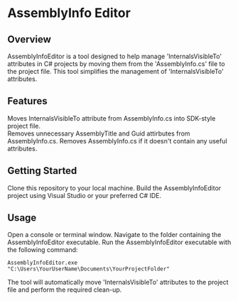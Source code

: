 # AssemblyInfo Editor
## Overview
AssemblyInfoEditor is a tool designed to help manage 'InternalsVisibleTo' attributes in C# projects by moving them from the 'AssemblyInfo.cs' file to the project file. This tool simplifies the management of 'InternalsVisibleTo' attributes.

## Features
Moves InternalsVisibleTo attribute from AssemblyInfo.cs into SDK-style project file.  
Removes unnecessary AssemblyTitle and Guid attirbutes from AssemblyInfo.cs.
Removes AssemblyInfo.cs if it doesn't contain any useful attributes.

## Getting Started
Clone this repository to your local machine.
Build the AssemblyInfoEditor project using Visual Studio or your preferred C# IDE.

## Usage
Open a console or terminal window.
Navigate to the folder containing the AssemblyInfoEditor executable.
Run the AssemblyInfoEditor executable with the following command:

```AssemblyInfoEditor.exe "C:\Users\YourUserName\Documents\YourProjectFolder"```

The tool will automatically move 'InternalsVisibleTo' attributes to the project file and perform the required clean-up.
